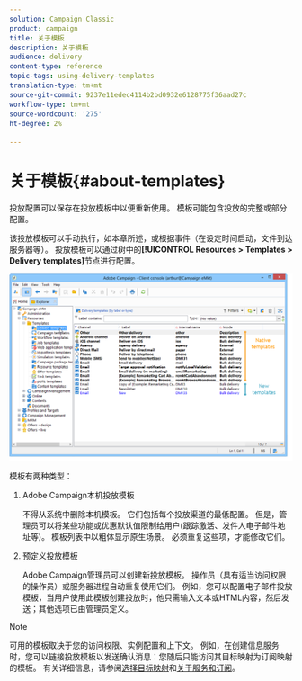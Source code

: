 ```yaml
---
solution: Campaign Classic
product: campaign
title: 关于模板
description: 关于模板
audience: delivery
content-type: reference
topic-tags: using-delivery-templates
translation-type: tm+mt
source-git-commit: 9237e11edec4114b2bd0932e6128775f36aad27c
workflow-type: tm+mt
source-wordcount: '275'
ht-degree: 2%

---
```



# 关于模板{#about-templates}

投放配置可以保存在投放模板中以便重新使用。 模板可能包含投放的完整或部分配置。

该投放模板可以手动执行，如本章所述，或根据事件（在设定时间启动，文件到达服务器等）。 投放模板可以通过树中的&#x200B;**[!UICONTROL Resources > Templates > Delivery templates]**&#x200B;节点进行配置。

![](assets/s_user_template_list.png)

模板有两种类型：

1. Adobe Campaign本机投放模板

   不得从系统中删除本机模板。 它们包括每个投放渠道的最低配置。 但是，管理员可以将某些功能或优惠默认值限制给用户(跟踪激活、发件人电子邮件地址等)。 模板列表中以粗体显示原生场景。 必须重复这些项，才能修改它们。

1. 预定义投放模板

   Adobe Campaign管理员可以创建新投放模板。 操作员（具有适当访问权限的操作员）或服务器进程自动重复使用它们。 例如，您可以配置电子邮件投放模板，当用户使用此模板创建投放时，他只需输入文本或HTML内容，然后发送；其他选项已由管理员定义。

>[!NOTE]
>
>可用的模板取决于您的访问权限、实例配置和上下文。 例如，在创建信息服务时，您可以链接投放模板以发送确认消息：您随后只能访问其目标映射为订阅映射的模板。 有关详细信息，请参阅[选择目标映射](../../delivery/using/selecting-a-target-mapping.md)和[关于服务和订阅](../../delivery/using/about-services-and-subscriptions.md)。

